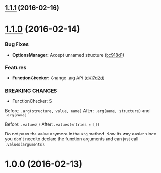 <a name="1.1.1"></a>
## [1.1.1](https://github.com/algolia/fargs/compare/v1.1.0...v1.1.1) (2016-02-16)




<a name="1.1.0"></a>
# [1.1.0](https://github.com/algolia/fargs/compare/v1.0.0...v1.1.0) (2016-02-14)


### Bug Fixes

* **OptionsManager:** Accept unnamed structure ([bc918d1](https://github.com/algolia/fargs/commit/bc918d1))

### Features

* **FunctionChecker:** Change .arg API ([d417d2d](https://github.com/algolia/fargs/commit/d417d2d))


### BREAKING CHANGES

* FunctionChecker: S

Before: `.arg(structure, value, name)`
After:  `.arg(name, structure)` and `.arg(name)`

Before: `.values()`
After:  `.values(entries = [])`

Do not pass the value anymore in the `arg` method.
Now its way easier since you don't need to declare the function
arguments and can just call `.values(arguments)`.



<a name="1.0.0"></a>
# 1.0.0 (2016-02-13)




